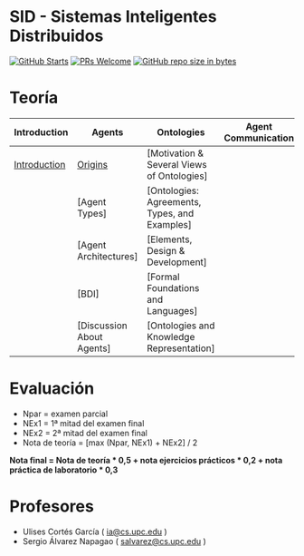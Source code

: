 # SID - Sistemas Inteligentes Distribuidos

[![GitHub Starts](https://img.shields.io/github/stars/waleska404/SID-FIB.svg?style=social&label=Star&maxAge=2592000)](https://github.com/mrrobb/IA-FIB/stargazers)
[![PRs Welcome](https://img.shields.io/badge/PRs-welcome-brightgreen.svg?style=flat-square)](https://egghead.io/courses/how-to-contribute-to-an-open-source-project-on-github)
[![GitHub repo size in bytes](https://img.shields.io/github/repo-size/waleska404/SID-FIB.svg)](https://github.com/MrRobb/IA-FIB)



# Teoría

| Introduction   	| Agents  	| Ontologies 	| Agent Communication | Coordination | Negotiation |
|----------------	|----------	|------------	|------------	|------------	|------------	|
| [Introduction](theory/intro2sid.md) 	| [Origins](/theory/agents/origins.md) | [Motivation & Several Views of Ontologies] |
|         | [Agent Types] | [Ontologies: Agreements, Types, and Examples] |
|         | [Agent Architectures] | [Elements, Design & Development] |
|         | [BDI] |   [Formal Foundations and Languages] |
|         | [Discussion About Agents] | [Ontologies and Knowledge Representation] |


# Evaluación

* Npar = examen parcial
* NEx1 = 1ª mitad del examen final
* NEx2 = 2ª mitad del examen final
* Nota de teoría = [max (Npar, NEx1) + NEx2] / 2

**Nota final = Nota de teoría * 0,5 + nota ejercicios prácticos * 0,2 + nota práctica de laboratorio * 0,3**

# Profesores

* Ulises Cortés García ( ia@cs.upc.edu )
* Sergio Álvarez Napagao ( salvarez@cs.upc.edu )
